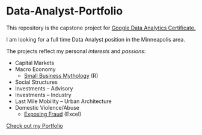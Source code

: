 # Data-Analyst-Portfolio

This repository is the capstone project for [Google Data Analytics Certificate.](https://www.coursera.org/account/accomplishments/verify/T92A2PTGNDUB)

I am looking for a full time Data Analyst position in the Minneapolis area.

The projects reflect my personal *interests* and *passions*:
+ Capital Markets
+ Macro Economy
  * [Small Business Mythology](https://eternalspring22.github.io/Rzeczkowski.github.io/SBAmythFrame.html) (R)
+ Social Structures
+ Investments – Advisory
+ Investments – Industry
+ Last Mile Mobility – Urban Architecture
+ Domestic Violence/Abuse
  * [Exposing Fraud](https://eternalspring22.github.io/Rzeczkowski.github.io/ProjectNo3.html) (Excel)



[Check out my Portfolio](https://eternalspring22.github.io/Rzeczkowski.github.io/)
